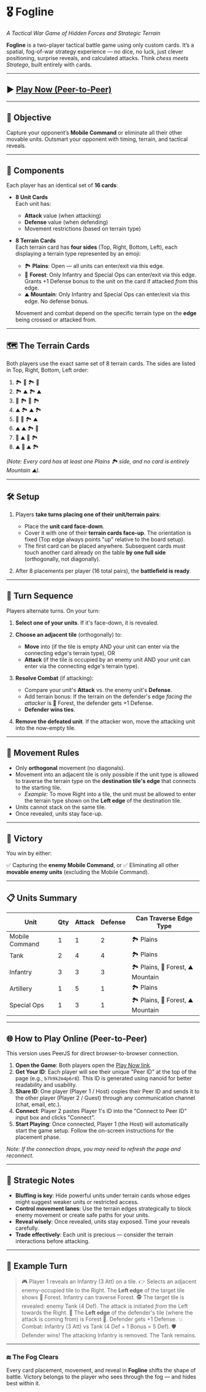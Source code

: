 # 🎖️ Fogline  
*A Tactical War Game of Hidden Forces and Strategic Terrain*

**Fogline** is a two-player tactical battle game using only custom cards. It’s a spatial, fog-of-war strategy experience — no dice, no luck, just clever positioning, surprise reveals, and calculated attacks. Think *chess meets Stratego*, built entirely with cards.

---

## ▶️ [Play Now (Peer-to-Peer)](./peer-game.html)

---

## 🎯 Objective

Capture your opponent’s **Mobile Command** or eliminate all their other movable units. Outsmart your opponent with timing, terrain, and tactical reveals.

---

## 🧩 Components

Each player has an identical set of **16 cards**:

- **8 Unit Cards**  
  Each unit has:
  - **Attack** value (when attacking)
  - **Defense** value (when defending)
  - Movement restrictions (based on terrain type)

- **8 Terrain Cards**  
  Each terrain card has **four sides** (Top, Right, Bottom, Left), each displaying a terrain type represented by an emoji:
  - 🏞️ **Plains**: Open — all units can enter/exit via this edge.
  - 🌲 **Forest**: Only Infantry and Special Ops can enter/exit via this edge. Grants +1 Defense bonus to the unit on the card if attacked *from* this edge.
  - ⛰️ **Mountain**: Only Infantry and Special Ops can enter/exit via this edge. No defense bonus.

  Movement and combat depend on the specific terrain type on the **edge** being crossed or attacked from.

---

## 🗺️ The Terrain Cards

Both players use the exact same set of 8 terrain cards. The sides are listed in Top, Right, Bottom, Left order:

1.  🏞️ 🌲 🏞️ 🌲
2.  🏞️ ⛰️ 🏞️ ⛰️
3.  🌲 🏞️ 🌲 🏞️
4.  ⛰️ 🏞️ ⛰️ 🏞️
5.  🌲 🌲 🏞️ ⛰️
6.  ⛰️ ⛰️ 🏞️ 🌲
7.  🌲 ⛰️ 🌲 🏞️
8.  ⛰️ 🌲 ⛰️ 🏞️

*(Note: Every card has at least one Plains 🏞️ side, and no card is entirely Mountain ⛰️).*

---

## 🛠 Setup

1.  Players **take turns placing one of their unit/terrain pairs**:
    -   Place the **unit card face-down**.
    -   Cover it with one of their **terrain cards face-up**. The orientation is fixed (Top edge always points "up" relative to the board setup).
    -   The first card can be placed anywhere. Subsequent cards must touch another card already on the table **by one full side** (orthogonally, not diagonally).

2.  After 8 placements per player (16 total pairs), the **battlefield is ready**.

---

## 🔁 Turn Sequence

Players alternate turns. On your turn:

1.  **Select one of your units**. If it's face-down, it is revealed.
2.  **Choose an adjacent tile** (orthogonally) to:
    -   **Move** into (if the tile is empty AND your unit can enter via the connecting edge's terrain type), OR
    -   **Attack** (if the tile is occupied by an enemy unit AND your unit can enter via the connecting edge's terrain type).

3.  **Resolve Combat** (if attacking):
    -   Compare your unit's **Attack** vs. the enemy unit's **Defense**.
    -   Add terrain bonus: If the terrain on the defender's edge *facing the attacker* is 🌲 Forest, the defender gets +1 Defense.
    -   **Defender wins ties**.

4.  **Remove the defeated unit**. If the attacker won, move the attacking unit into the now-empty tile.

---

## 🚫 Movement Rules

-   Only **orthogonal** movement (no diagonals).
-   Movement into an adjacent tile is only possible if the unit type is allowed to traverse the terrain type on the **destination tile's edge** that connects to the starting tile.
    -   *Example:* To move Right into a tile, the unit must be allowed to enter the terrain type shown on the **Left edge** of the destination tile.
-   Units cannot stack on the same tile.
-   Once revealed, units stay face-up.

---

## 🏁 Victory

You win by either:

✅ Capturing the **enemy Mobile Command**, or
✅ Eliminating all other **movable enemy units** (excluding the Mobile Command).

---

## 📋 Units Summary

| Unit            | Qty | Attack | Defense | Can Traverse Edge Type |
|-----------------|-----|--------|---------|------------------------|
| Mobile Command  | 1   | 1      | 2       | 🏞️ Plains              |
| Tank            | 2   | 4      | 4       | 🏞️ Plains              |
| Infantry        | 3   | 3      | 3       | 🏞️ Plains, 🌲 Forest, ⛰️ Mountain |
| Artillery       | 1   | 5      | 1       | 🏞️ Plains              |
| Special Ops     | 1   | 3      | 1       | 🏞️ Plains, 🌲 Forest, ⛰️ Mountain |

---

## 🌐 How to Play Online (Peer-to-Peer)

This version uses PeerJS for direct browser-to-browser connection.

1.  **Open the Game**: Both players open the [Play Now link](./fogline).
2.  **Get Your ID**: Each player will see their unique "Peer ID" at the top of the page (e.g., `b7h9k2m4p6r8`). This ID is generated using nanoid for better readability and usability.
3.  **Share ID**: One player (Player 1 / Host) copies their Peer ID and sends it to the other player (Player 2 / Guest) through any communication channel (chat, email, etc.).
4.  **Connect**: Player 2 pastes Player 1's ID into the "Connect to Peer ID" input box and clicks "Connect".
5.  **Start Playing**: Once connected, Player 1 (the Host) will automatically start the game setup. Follow the on-screen instructions for the placement phase.

*Note: If the connection drops, you may need to refresh the page and reconnect.*

---

## 🧠 Strategic Notes

-   **Bluffing is key**: Hide powerful units under terrain cards whose edges might suggest weaker units or restricted access.
-   **Control movement lanes**: Use the terrain edges strategically to block enemy movement or create safe paths for your units.
-   **Reveal wisely**: Once revealed, units stay exposed. Time your reveals carefully.
-   **Trade effectively**: Each unit is precious — consider the terrain interactions before attacking.

---

## 🔄 Example Turn

> 🎮 Player 1 reveals an Infantry (3 Att) on a tile.
> 👉 Selects an adjacent enemy-occupied tile to the Right. The **Left edge** of the target tile shows 🌲 Forest. Infantry can traverse Forest.
> 🕵️ The target tile is revealed: enemy Tank (4 Def). The attack is initiated *from* the Left towards the Right.
> 🌲 The **Left edge** of the defender's tile (where the attack is coming from) is Forest 🌲. Defender gets +1 Defense.
> 💥 Combat: Infantry (3 Att) vs Tank (4 Def + 1 Bonus = 5 Def).
> 🛡️ Defender wins! The attacking Infantry is removed. The Tank remains.

---

### 🔚 The Fog Clears

Every card placement, movement, and reveal in **Fogline** shifts the shape of battle. Victory belongs to the player who sees through the fog — and hides best within it.
